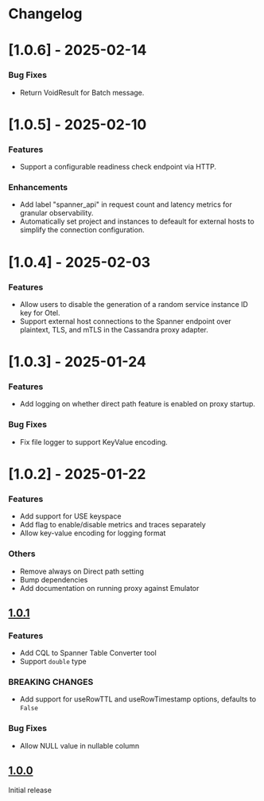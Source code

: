 # Changelog

# [1.0.6] - 2025-02-14
### Bug Fixes
* Return VoidResult for Batch message.

# [1.0.5] - 2025-02-10

### Features
* Support a configurable readiness check endpoint via HTTP.

### Enhancements
* Add label "spanner_api" in request count and latency metrics for granular observability.
* Automatically set project and instances to defeault for external hosts to simplify the connection configuration.

# [1.0.4] - 2025-02-03

### Features
* Allow users to disable the generation of a random service instance ID key for Otel.
* Support external host connections to the Spanner endpoint over plaintext, TLS, and mTLS in the Cassandra proxy adapter.

# [1.0.3] - 2025-01-24

### Features
* Add logging on whether direct path feature is enabled on proxy startup.

### Bug Fixes
* Fix file logger to support KeyValue encoding.

# [1.0.2] - 2025-01-22

### Features
* Add support for USE keyspace
* Add flag to enable/disable metrics and traces separately
* Allow key-value encoding for logging format

### Others
* Remove always on Direct path setting
* Bump dependencies
* Add documentation on running proxy against Emulator


## [1.0.1](https://github.com/cloudspannerecosystem/cassandra-to-spanner-proxy/compare/v1.0.0...v1.0.1)

### Features
* Add CQL to Spanner Table Converter tool
* Support `double` type

### BREAKING CHANGES
* Add support for useRowTTL and useRowTimestamp options, defaults to `False`

### Bug Fixes
* Allow NULL value in nullable column


## [1.0.0](https://github.com/cloudspannerecosystem/cassandra-to-spanner-proxy/releases/tag/v1.0.0)

Initial release